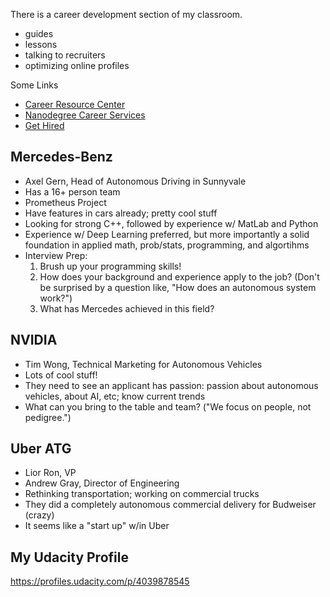 
There is a career development section of my classroom.
- guides
- lessons
- talking to recruiters
- optimizing online profiles

Some Links
- [Career Resource Center](https://career-resource-center.udacity.com/)
- [Nanodegree Career Services](https://career-resource-center.udacity.com/start-your-job-search/nanodegree-career-services)
- [Get Hired](https://www.udacity.com/get-hired)

## Mercedes-Benz
- Axel Gern, Head of Autonomous Driving in Sunnyvale
- Has a 16+ person team
- Prometheus Project
- Have features in cars already; pretty cool stuff
- Looking for strong C++, followed by experience w/ MatLab and Python
- Experience w/ Deep Learning preferred, but more importantly a solid foundation in applied math, prob/stats, programming, and algortihms
- Interview Prep: 
  1. Brush up your programming skills!
  2. How does your background and experience apply to the job? (Don't be surprised by a question like, "How does an autonomous system work?")
  3. What has Mercedes achieved in this field?


## NVIDIA
- Tim Wong, Technical Marketing for Autonomous Vehicles
- Lots of cool stuff!
- They need to see an applicant has passion: passion about autonomous vehicles, about AI, etc; know current trends
- What can you bring to the table and team?  ("We focus on people, not pedigree.")


## Uber ATG
- Lior Ron, VP
- Andrew Gray, Director of Engineering
- Rethinking transportation; working on commercial trucks
- They did a completely autonomous commercial delivery for Budweiser (crazy)
- It seems like a "start up" w/in Uber

## My Udacity Profile
https://profiles.udacity.com/p/4039878545


